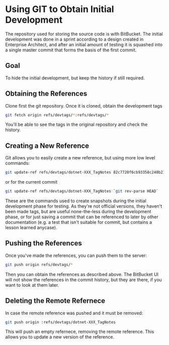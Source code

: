 # Using GIT to Obtain Initial Development

The repository used for storing the source code is with BitBucket. The initial
development was done in a sprint according to a design created in Enterprise
Architect, and after an initial amount of testing it is squashed into a single
master commit that forms the basis of the first commit.

## Goal

To hide the initial development, but keep the history if still required.

## Obtaining the References

Clone first the git repository. Once it is cloned, obtain the development tags

```sh
git fetch origin refs/devtags/*:refs/devtags/*
```

You'll be able to see the tags in the original repository and check the history.

## Creating a New Reference

Git allows you to easily create a new reference, but using more low level
commands:

```sh
git update-ref refs/devtags/dotnet-XXX_TagNotes 82c7720f6cb93358c240b2133a05988025ea8619
```

or for the current commit

```sh
git update-ref refs/devtags/dotnet-XXX_TagNotes `git rev-parse HEAD`
```

These are the commands used to create snapshots during the initial development
phase for testing. As they're not official versions, they haven't been made
tags, but are useful none-the-less during the development phase, or for just
saving a commit that can be referenced to later by other documentation (e.g. a
test that isn't suitable for commit, but contains a lesson learned anycase).

## Pushing the References

Once you've made the references, you can push them to the server:

```sh
git push origin refs/devtags/*
```

Then you can obtain the references as described above. The BitBucket UI will not
show the references in the commit history, but they are there, if you want to
look at them later.

## Deleting the Remote Refernece

In case the remote reference was pushed and it must be removed:

```sh
git push origin :refs/devtags/dotnet-XXX_TagNotes
```

This will push an empty refernece, removing the remote reference. This allows
you to update a new version of the reference.
